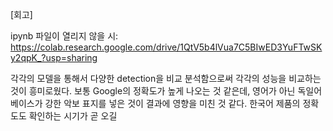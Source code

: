 [회고]

ipynb 파일이 열리지 않을 시: https://colab.research.google.com/drive/1QtV5b4lVua7C5BIwED3YuFTwSKy2qpK_?usp=sharing

각각의 모델을 통해서 다양한 detection을 비교 분석함으로써 각각의 성능을 비교하는 것이 흥미로웠다.
보통 Google의 정확도가 높게 나오는 것 같은데, 영어가 아닌 독일어 베이스가 강한 악보 표지를 넣은 것이 결과에 영향을 미친 것 같다.
한국어 제품의 정확도도 확인하는 시기가 곧 오길
